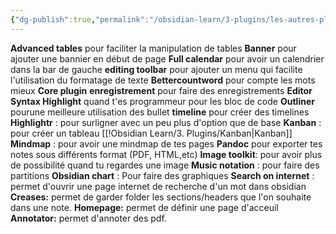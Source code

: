 ```yaml
---
{"dg-publish":true,"permalink":"/obsidian-learn/3-plugins/les-autres-plugins-utiles/"}
---
```


**Advanced tables** pour faciliter la manipulation de tables
**Banner** pour ajouter une bannier en début de page
**Full calendar** pour avoir un calendrier dans la bar de gauche
**editing toolbar** pour ajouter un menu qui facilite l'utilisation du formatage de texte
**Bettercountword** pour compte les mots mieux
**Core plugin** **enregistrement** pour faire des enregistrements
**Editor Syntax Highlight** quand t'es programmeur pour les bloc de code
**Outliner** pourune meilleure utilisation des bullet
**timeline** pour créer des timelines
**Highlightr** : pour surligner avec un peu plus d'option que de base
**Kanban** : pour créer un tableau [[!Obsidian Learn/3. Plugins/Kanban\|Kanban]]
**Mindmap** : pour avoir une mindmap de tes pages
**Pandoc** pour exporter tes notes sous différents format (PDF, HTML,etc)
**Image toolkit**: pour avoir plus de possibilité quand tu regardes une image
**Music notation** : pour faire des partitions
**Obsidian chart** : Pour faire des graphiques
**Search on internet** : permet d'ouvrir une page internet de recherche d'un mot dans obsidian
**Creases:** permet de garder folder les sections/headers que l'on souhaite dans une note.
**Homepage:** permet de définir une page d'acceuil
**Annotator:** permet d'annoter des pdf.



